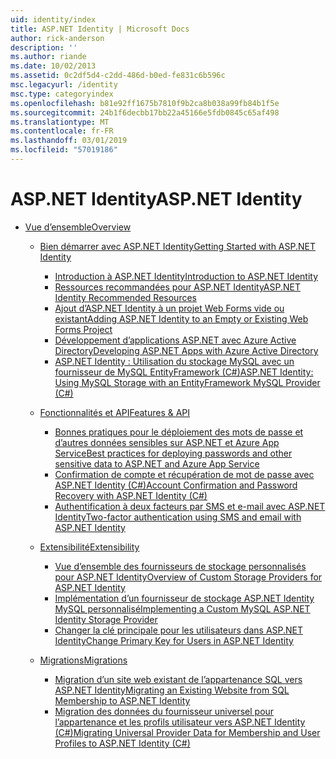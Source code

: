 ```yaml
---
uid: identity/index
title: ASP.NET Identity | Microsoft Docs
author: rick-anderson
description: ''
ms.author: riande
ms.date: 10/02/2013
ms.assetid: 0c2df5d4-c2dd-486d-b0ed-fe831c6b596c
msc.legacyurl: /identity
msc.type: categoryindex
ms.openlocfilehash: b81e92ff1675b7810f9b2ca8b038a99fb84b1f5e
ms.sourcegitcommit: 24b1f6decbb17bb22a45166e5fdb0845c65af498
ms.translationtype: MT
ms.contentlocale: fr-FR
ms.lasthandoff: 03/01/2019
ms.locfileid: "57019186"
---
```

<a name="aspnet-identity"></a><span data-ttu-id="7d78d-102">ASP.NET Identity</span><span class="sxs-lookup"><span data-stu-id="7d78d-102">ASP.NET Identity</span></span>
====================
- [<span data-ttu-id="7d78d-103">Vue d’ensemble</span><span class="sxs-lookup"><span data-stu-id="7d78d-103">Overview</span></span>](overview/index.md)

    - [<span data-ttu-id="7d78d-104">Bien démarrer avec ASP.NET Identity</span><span class="sxs-lookup"><span data-stu-id="7d78d-104">Getting Started with ASP.NET Identity</span></span>](overview/getting-started/index.md)

        - [<span data-ttu-id="7d78d-105">Introduction à ASP.NET Identity</span><span class="sxs-lookup"><span data-stu-id="7d78d-105">Introduction to ASP.NET Identity</span></span>](overview/getting-started/introduction-to-aspnet-identity.md)
        - [<span data-ttu-id="7d78d-106">Ressources recommandées pour ASP.NET Identity</span><span class="sxs-lookup"><span data-stu-id="7d78d-106">ASP.NET Identity Recommended Resources</span></span>](overview/getting-started/aspnet-identity-recommended-resources.md)
        - [<span data-ttu-id="7d78d-107">Ajout d’ASP.NET Identity à un projet Web Forms vide ou existant</span><span class="sxs-lookup"><span data-stu-id="7d78d-107">Adding ASP.NET Identity to an Empty or Existing Web Forms Project</span></span>](overview/getting-started/adding-aspnet-identity-to-an-empty-or-existing-web-forms-project.md)
        - [<span data-ttu-id="7d78d-108">Développement d’applications ASP.NET avec Azure Active Directory</span><span class="sxs-lookup"><span data-stu-id="7d78d-108">Developing ASP.NET Apps with Azure Active Directory</span></span>](overview/getting-started/developing-aspnet-apps-with-windows-azure-active-directory.md)
        - [<span data-ttu-id="7d78d-109">ASP.NET Identity : Utilisation du stockage MySQL avec un fournisseur de MySQL EntityFramework (C#)</span><span class="sxs-lookup"><span data-stu-id="7d78d-109">ASP.NET Identity: Using MySQL Storage with an EntityFramework MySQL Provider (C#)</span></span>](overview/getting-started/aspnet-identity-using-mysql-storage-with-an-entityframework-mysql-provider.md)
    - [<span data-ttu-id="7d78d-110">Fonctionnalités et API</span><span class="sxs-lookup"><span data-stu-id="7d78d-110">Features & API</span></span>](overview/features-api/index.md)

        - [<span data-ttu-id="7d78d-111">Bonnes pratiques pour le déploiement des mots de passe et d’autres données sensibles sur ASP.NET et Azure App Service</span><span class="sxs-lookup"><span data-stu-id="7d78d-111">Best practices for deploying passwords and other sensitive data to ASP.NET and Azure App Service</span></span>](overview/features-api/best-practices-for-deploying-passwords-and-other-sensitive-data-to-aspnet-and-azure.md)
        - [<span data-ttu-id="7d78d-112">Confirmation de compte et récupération de mot de passe avec ASP.NET Identity (C#)</span><span class="sxs-lookup"><span data-stu-id="7d78d-112">Account Confirmation and Password Recovery with ASP.NET Identity (C#)</span></span>](overview/features-api/account-confirmation-and-password-recovery-with-aspnet-identity.md)
        - [<span data-ttu-id="7d78d-113">Authentification à deux facteurs par SMS et e-mail avec ASP.NET Identity</span><span class="sxs-lookup"><span data-stu-id="7d78d-113">Two-factor authentication using SMS and email with ASP.NET Identity</span></span>](overview/features-api/two-factor-authentication-using-sms-and-email-with-aspnet-identity.md)
    - [<span data-ttu-id="7d78d-114">Extensibilité</span><span class="sxs-lookup"><span data-stu-id="7d78d-114">Extensibility</span></span>](overview/extensibility/index.md)

        - [<span data-ttu-id="7d78d-115">Vue d’ensemble des fournisseurs de stockage personnalisés pour ASP.NET Identity</span><span class="sxs-lookup"><span data-stu-id="7d78d-115">Overview of Custom Storage Providers for ASP.NET Identity</span></span>](overview/extensibility/overview-of-custom-storage-providers-for-aspnet-identity.md)
        - [<span data-ttu-id="7d78d-116">Implémentation d’un fournisseur de stockage ASP.NET Identity MySQL personnalisé</span><span class="sxs-lookup"><span data-stu-id="7d78d-116">Implementing a Custom MySQL ASP.NET Identity Storage Provider</span></span>](overview/extensibility/implementing-a-custom-mysql-aspnet-identity-storage-provider.md)
        - [<span data-ttu-id="7d78d-117">Changer la clé principale pour les utilisateurs dans ASP.NET Identity</span><span class="sxs-lookup"><span data-stu-id="7d78d-117">Change Primary Key for Users in ASP.NET Identity</span></span>](overview/extensibility/change-primary-key-for-users-in-aspnet-identity.md)
    - [<span data-ttu-id="7d78d-118">Migrations</span><span class="sxs-lookup"><span data-stu-id="7d78d-118">Migrations</span></span>](overview/migrations/index.md)

        - [<span data-ttu-id="7d78d-119">Migration d’un site web existant de l’appartenance SQL vers ASP.NET Identity</span><span class="sxs-lookup"><span data-stu-id="7d78d-119">Migrating an Existing Website from SQL Membership to ASP.NET Identity</span></span>](overview/migrations/migrating-an-existing-website-from-sql-membership-to-aspnet-identity.md)
        - [<span data-ttu-id="7d78d-120">Migration des données du fournisseur universel pour l’appartenance et les profils utilisateur vers ASP.NET Identity (C#)</span><span class="sxs-lookup"><span data-stu-id="7d78d-120">Migrating Universal Provider Data for Membership and User Profiles to ASP.NET Identity (C#)</span></span>](overview/migrations/migrating-universal-provider-data-for-membership-and-user-profiles-to-aspnet-identity.md)
